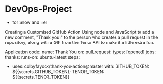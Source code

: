 # DevOps-Project
-	for Show and Tell

Creating a Customised GitHub Action
Using node and JavaScript to add a new comment, "Thank you!" to the person who creates a pull request in the repository, along with a GIF from the Tenor API to make it a little extra fun.

Application code:
name: Thank You
on:
pull_request:
types: [opened]
jobs:
thanks:
runs-on: ubuntu-latest
steps:
- uses: colbyfayock/thank-you-action@master
 with:
 GITHUB_TOKEN: ${{secrets.GITHUB_TOKEN}}
 TENOR_TOKEN: ${{secrets.TENOR_TOKEN}}


